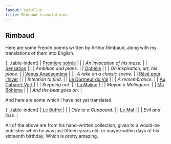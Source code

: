 ```yaml
---
layout: catullus
title: Rimbaud translations.
---
```

## Rimbaud

Here are some French poems written by Arthur Rimbaud,
along with my translations of them into English.

{: .table-indent}
| [Première soirée][soirée]    | | | *An invocation of his muse.*      |
| [Sensation][sensation]       | | | *Ambition and plans.*             |
| [Ophélie][ophélie]           | | | *On inspiration, art, his place.* |
| [Venus Anadyomène][venus]    | | | *A take on a classic scene.*      |
| [Rêvé pour l’hiver][hiver]   | | | *Intention to find.*              |
| [Le Dormeur du Val][dormeur] | | | *A remembrance.*                  |
| [Au Cabaret-Vert][cabaret]   | | | *Stepping out.*                   |
| [La Maline][maline]          | | | *Maybe a Malingerer.*             |
| [Ma Bohème][boheme]          | | | *And the beat goes on.*           |

And here are some which I have not yet translated.

{: .table-indent}
| [Le Buffet][buffet]          | | | *Ode to a Cupboard.*  |
| [Le Mal][mal]                | | | *Evil and loss.*  |

All of the above are from his hand-written collection, given to a would-be publisher
when he was just fifteen years old, or maybe within days of his sixteenth birthday.
Which is pretty amazing.

[soirée]:    soirée.pdf
[sensation]: sensation.pdf
[ophélie]:   ophélie.pdf
[venus]:     venus.pdf
[hiver]:     hiver.pdf
[dormeur]:   dormeur.pdf
[cabaret]:   cabaret.pdf
[maline]:    maline.pdf
[buffet]:    buffet.pdf
[boheme]:    boheme.pdf
[mal]:       mal.pdf
